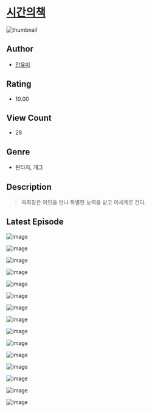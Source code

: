 # [시간의책](https://comic.naver.com/challenge/list?titleId=810206)
![thumbnail](https://image-comic.pstatic.net/user_contents_data/challenge_comic/2023/05/23/291120/upload_7003721055000028513_480x623.jpeg)

## Author
- [안유미](https://comic.naver.com/artistTitle?id=291120)

## Rating
- 10.00

## View Count
- 28

## Genre
- 판타지, 개그

## Description
> 곽희창은 여인을 만나 특별한 능력을 받고 이세계로 간다.


## Latest Episode
![image](https://image-comic.pstatic.net/user_contents_data/challenge_comic/2023/05/23/291120/upload_4050762891030259302.jpeg)

![image](https://image-comic.pstatic.net/user_contents_data/challenge_comic/2023/05/23/291120/upload_3834921968071107378.jpeg)

![image](https://image-comic.pstatic.net/user_contents_data/challenge_comic/2023/05/23/291120/upload_7221579607451985202.jpeg)

![image](https://image-comic.pstatic.net/user_contents_data/challenge_comic/2023/05/23/291120/upload_7077796282976515120.jpeg)

![image](https://image-comic.pstatic.net/user_contents_data/challenge_comic/2023/05/23/291120/upload_3544724579410994018.jpeg)

![image](https://image-comic.pstatic.net/user_contents_data/challenge_comic/2023/05/23/291120/upload_7377515425977938745.jpeg)

![image](https://image-comic.pstatic.net/user_contents_data/challenge_comic/2023/05/23/291120/upload_7003434112596980789.jpeg)

![image](https://image-comic.pstatic.net/user_contents_data/challenge_comic/2023/05/23/291120/upload_3617905869181825842.jpeg)

![image](https://image-comic.pstatic.net/user_contents_data/challenge_comic/2023/05/23/291120/upload_3979039360353843252.jpeg)

![image](https://image-comic.pstatic.net/user_contents_data/challenge_comic/2023/05/23/291120/upload_3631648845352428644.jpeg)

![image](https://image-comic.pstatic.net/user_contents_data/challenge_comic/2023/05/23/291120/upload_4063712758512968502.jpeg)

![image](https://image-comic.pstatic.net/user_contents_data/challenge_comic/2023/05/23/291120/upload_3991371465591317555.jpeg)

![image](https://image-comic.pstatic.net/user_contents_data/challenge_comic/2023/05/23/291120/upload_3991095702035260464.jpeg)

![image](https://image-comic.pstatic.net/user_contents_data/challenge_comic/2023/05/23/291120/upload_7221910565549193571.jpeg)

![image](https://image-comic.pstatic.net/user_contents_data/challenge_comic/2023/05/23/291120/upload_3834306228774842678.jpeg)
